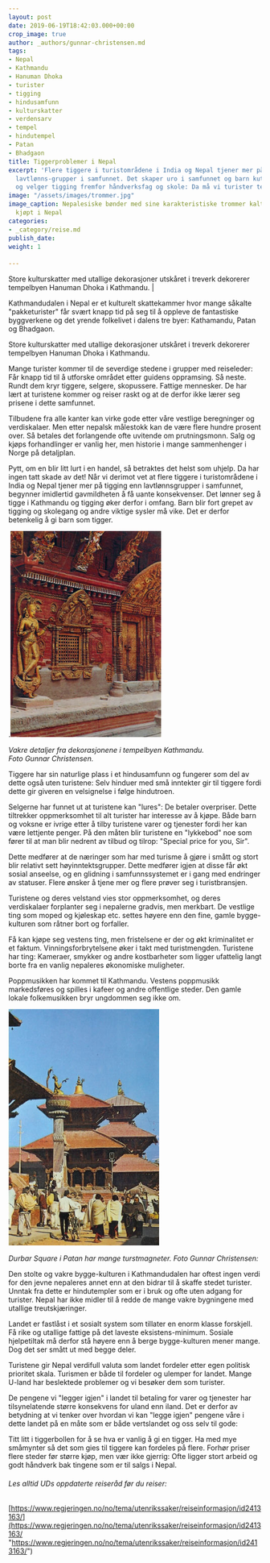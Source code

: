 ```yaml
---
layout: post
date: 2019-06-19T18:42:03.000+00:00
crop_image: true
author: _authors/gunnar-christensen.md
tags:
- Nepal
- Kathmandu
- Hanuman Dhoka
- turister
- tigging
- hindusamfunn
- kulturskatter
- verdensarv
- tempel
- hindutempel
- Patan
- Bhadgaon
title: Tiggerproblemer i Nepal
excerpt: 'Flere tiggere i turistområdene i India og Nepal tjener mer på tigging enn
  lavtlønns-grupper i samfunnet. Det skaper uro i samfunnet og barn kutter skolegang
  og velger tigging fremfor håndverksfag og skole: Da må vi turister tenke oss om.'
image: "/assets/images/trommer.jpg"
image_caption: Nepalesiske bønder med sine karakteristiske trommer kalt Dhimey. Postkort
  kjøpt i Nepal
categories:
- _category/reise.md
publish_date: 
weight: 1

---
```

Store kulturskatter med utallige dekorasjoner utskåret i treverk dekorerer tempelbyen Hanuman Dhoka i Kathmandu. |

Kathmandudalen i Nepal er et kulturelt skattekammer hvor mange såkalte "pakketurister" får svært knapp tid på seg til å oppleve de fantastiske byggverkene og det yrende folkelivet i dalens tre byer: Kathamandu, Patan og Bhadgaon.

Store kulturskatter med utallige dekorasjoner utskåret i treverk dekorerer tempelbyen Hanuman Dhoka i Kathmandu.

Mange turister kommer til de severdige stedene i grupper med reiseleder: Får knapp tid til å utforske området etter guidens oppramsing. Så neste. Rundt dem kryr tiggere, selgere, skopussere. Fattige mennesker. De har lært at turistene kommer og reiser raskt og at de derfor ikke lærer seg prisene i dette samfunnet.

Tilbudene fra alle kanter kan virke gode etter våre vestlige beregninger og verdiskalaer. Men etter nepalsk målestokk kan de være flere hundre prosent over. Så betales det forlangende ofte uvitende om prutningsmonn. Salg og kjøps forhandlinger er vanlig her, men historie i mange sammenhenger i Norge på detaljplan.

Pytt, om en blir litt lurt i en handel, så betraktes det helst som uhjelp. Da har ingen tatt skade av det! Når vi derimot vet at flere tiggere i turistområdene i India og Nepal tjener mer på tigging enn lavtlønnsgrupper i samfunnet, begynner imidlertid gavmildheten å få uante konsekvenser. Det lønner seg å tigge i Kathmandu og tigging øker derfor i omfang. Barn blir fort grepet av tigging og skolegang og andre viktige sysler må vike. Det er derfor betenkelig å gi barn som tigger.

.![](/assets/images/skatter.jpg)

_Vakre detaljer fra dekorasjonene i tempelbyen Kathmandu.  
Foto Gunnar Christensen._ 

Tiggere har sin naturlige plass i et hindusamfunn og fungerer som del av dette også uten turistene: Selv hinduer med små inntekter gir til tiggere fordi dette gir giveren en velsignelse i følge hindutroen.

Selgerne har funnet ut at turistene kan "lures": De betaler overpriser. Dette tiltrekker oppmerksomhet til alt turister har interesse av å kjøpe. Både barn og voksne er ivrige etter å tilby turistene varer og tjenester fordi her kan være lettjente penger. På den måten blir turistene en "lykkebod" noe som fører til at man blir nedrent av tilbud og tilrop: "Special price for you, Sir".

Dette medfører at de næringer som har med turisme å gjøre i smått og stort blir relativt sett høyinntektsgrupper. Dette medfører igjen at disse får økt sosial anseelse, og en glidning i samfunnssystemet er i gang med endringer av statuser. Flere ønsker å tjene mer og flere prøver seg i turistbransjen.

Turistene og deres velstand vies stor oppmerksomhet, og deres verdiskalaer forplanter seg i nepalerne gradvis, men merkbart. De vestlige ting som moped og kjøleskap etc. settes høyere enn den fine, gamle bygge-kulturen som råtner bort og forfaller.

Få kan kjøpe seg vestens ting, men fristelsene er der og økt kriminalitet er et faktum. Vinningsforbrytelsene øker i takt med turistmengden. Turistene har ting: Kameraer, smykker og andre kostbarheter som ligger ufattelig langt borte fra en vanlig nepaleres økonomiske muligheter.

Poppmusikken har kommet til Kathmandu. Vestens poppmusikk markedsføres og spilles i kafeer og andre offentlige steder. Den gamle lokale folkemusikken bryr ungdommen seg ikke om.

![](/assets/images/patannepal.jpg)

 _Durbar Square i Patan har mange turstmagneter. Foto Gunnar Christensen:_

Den stolte og vakre bygge-kulturen i Kathmandudalen har oftest ingen verdi for den jevne nepaleres annet enn at den bidrar til å skaffe stedet turister. Unntak fra dette er hindutempler som er i bruk og ofte uten adgang for turister. Nepal har ikke midler til å redde de mange vakre bygningene med utallige treutskjæringer.

Landet er fastlåst i et sosialt system som tillater en enorm klasse forskjell. Få rike og utallige fattige på det laveste eksistens-minimum. Sosiale hjelpetiltak må derfor stå høyere enn å berge bygge-kulturen mener mange. Dog det ser smått ut med begge deler.

Turistene gir Nepal verdifull valuta som landet fordeler etter egen politisk prioritet skala. Turismen er både til fordeler og ulemper for landet. Mange U-land har beslektede problemer og vi besøker dem som turister.

De pengene vi "legger igjen" i landet til betaling for varer og tjenester har tilsynelatende større konsekvens for uland enn iland. Det er derfor av betydning at vi tenker over hvordan vi kan "legge igjen" pengene våre i dette landet på en måte som er både vertslandet og oss selv til gode:

Titt litt i tiggerbollen for å se hva er vanlig å gi en tigger. Ha med mye småmynter så det som gies til tiggere kan fordeles på flere. Forhør priser flere steder før større kjøp, men vær ikke gjerrig: Ofte ligger stort arbeid og godt håndverk bak tingene som er til salgs i Nepal.

###### Les alltid UDs oppdaterte reiseråd før du reiser:

[https://www.regjeringen.no/no/tema/utenrikssaker/reiseinformasjon/id2413163/](https://www.regjeringen.no/no/tema/utenrikssaker/reiseinformasjon/id2413163/ "https://www.regjeringen.no/no/tema/utenrikssaker/reiseinformasjon/id2413163/")